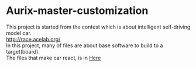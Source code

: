 # Aurix-master-customization

This project is started from the contest which is about intelligent self-driving model car.  
http://race.acelab.org/  
In this project, many of files are about base software to build to a target(board).  
The files that make car react, is in [Here](https://github.com/IMRaccoon/Aurix-master-customization/AurixRacer-master/src/MyApp/AurixRacer/0_Src/AppSw/Tricore/SnsAct)
